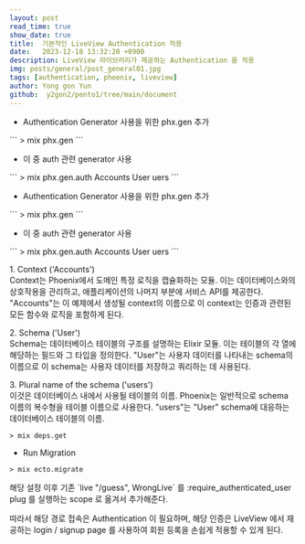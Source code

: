 ```yaml
---
layout: post
read_time: true
show_date: true
title:  기본적인 LiveView Authentication 적용
date:   2023-12-18 13:32:20 +0900
description: LiveView 라이브러리가 제공하는 Authentication 을 적용
img: posts/general/post_general01.jpg
tags: [authentication, phoenix, liveview]
author: Yong gon Yun
github:  y2gon2/pento1/tree/main/document
---
```

<ul><li>Authentication Generator 사용을 위한 phx.gen 추가</li></ul>
```
> mix phx.gen
```
<ul><li>이 중 auth 관련 generator 사용</li></ul>
```
> mix phx.gen.auth Accounts User uers
```
<ul><li>Authentication Generator 사용을 위한 phx.gen 추가</li></ul>
```
> mix phx.gen
```
<ul><li>이 중 auth 관련 generator 사용</li></ul>
```
> mix phx.gen.auth Accounts User uers
```

<p>
1. Context ('Accounts') <br>
  Context는 Phoenix에서 도메인 특정 로직을 캡슐화하는 모듈. 이는 데이터베이스와의 상호작용을 관리하고, 애플리케이션의 나머지 부분에 서비스 API를 제공한다.
  "Accounts"는 이 예제에서 생성될 context의 이름으로 이 context는 인증과 관련된 모든 함수와 로직을 포함하게 된다.
</p>

<p>
2. Schema ('User') <br>
  Schema는 데이터베이스 테이블의 구조를 설명하는 Elixir 모듈. 이는 테이블의 각 열에 해당하는 필드와 그 타입을 정의한다.
  "User"는 사용자 데이터를 나타내는 schema의 이름으로 이 schema는 사용자 데이터를 저장하고 쿼리하는 데 사용된다.
</p>

<p>
3. Plural name of the schema ('users')<br>
  이것은 데이터베이스 내에서 사용될 테이블의 이름. Phoenix는 일반적으로 schema 이름의 복수형을 테이블 이름으로 사용한다.
  "users"는 "User" schema에 대응하는 데이터베이스 테이블의 이름.
</p>

```
> mix deps.get
```
<ul><li>Run Migration</li></ul>

```
> mix ecto.migrate
```

<p>
해당 설정 이후 기존 `live "/guess", WrongLive` 를 :require_authenticated_user plug 를 실행하는 scope 로 옮겨서 추가해준다.
</p>

<p>
따라서 해당 경로 접속은 Authentication 이 필요하며, 해당 인증은 LiveView 에서 재공하는 login / signup page 를 사용하여 회원 등록을 손쉽게 적용할 수 있게 된다.
</p>




